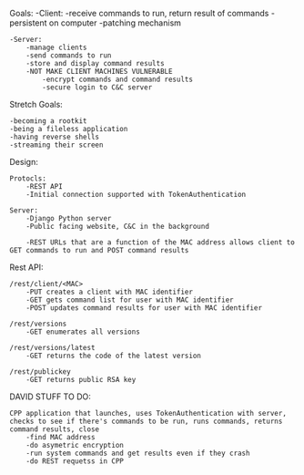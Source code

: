 Goals:
	-Client: 
		-receive commands to run, return result of commands
		-persistent on computer
		-patching mechanism
		
	-Server:
		-manage clients
		-send commands to run
		-store and display command results
		-NOT MAKE CLIENT MACHINES VULNERABLE
			-encrypt commands and command results
			-secure login to C&C server
		
Stretch Goals:
	
	-becoming a rootkit
	-being a fileless application
	-having reverse shells
	-streaming their screen
	
	
Design:
	
	Protocls:
		-REST API
		-Initial connection supported with TokenAuthentication
		
	Server:
		-Django Python server
		-Public facing website, C&C in the background
		
		-REST URLs that are a function of the MAC address allows client to GET commands to run and POST command results
		
Rest API:

	/rest/client/<MAC>
		-PUT creates a client with MAC identifier
		-GET gets command list for user with MAC identifier
		-POST updates command results for user with MAC identifier
		
	/rest/versions 
		-GET enumerates all versions
		
	/rest/versions/latest 
		-GET returns the code of the latest version
		
	/rest/publickey
		-GET returns public RSA key
		
DAVID STUFF TO DO:
	
	CPP application that launches, uses TokenAuthentication with server, checks to see if there's commands to be run, runs commands, returns command results, close
		-find MAC address
		-do asymetric encryption
		-run system commands and get results even if they crash
		-do REST requetss in CPP